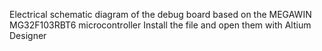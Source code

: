 Electrical schematic diagram of the debug board based on the MEGAWIN MG32F103RBT6 microcontroller
Install the file and open them with Altium Designer
